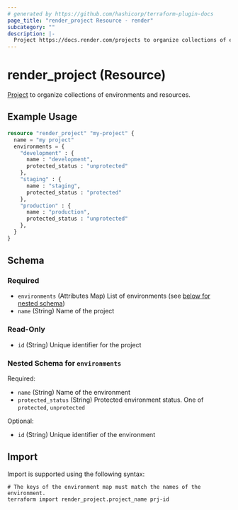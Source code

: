 ```yaml
---
# generated by https://github.com/hashicorp/terraform-plugin-docs
page_title: "render_project Resource - render"
subcategory: ""
description: |-
  Project https://docs.render.com/projects to organize collections of environments and resources.
---
```


# render_project (Resource)

[Project](https://docs.render.com/projects) to organize collections of environments and resources.

## Example Usage

```terraform
resource "render_project" "my-project" {
  name = "my project"
  environments = {
    "development" : {
      name : "development",
      protected_status : "unprotected"
    },
    "staging" : {
      name : "staging",
      protected_status : "protected"
    },
    "production" : {
      name : "production",
      protected_status : "unprotected"
    },
  }
}
```

<!-- schema generated by tfplugindocs -->
## Schema

### Required

- `environments` (Attributes Map) List of environments (see [below for nested schema](#nestedatt--environments))
- `name` (String) Name of the project

### Read-Only

- `id` (String) Unique identifier for the project

<a id="nestedatt--environments"></a>
### Nested Schema for `environments`

Required:

- `name` (String) Name of the environment
- `protected_status` (String) Protected environment status. One of `protected`, `unprotected`

Optional:

- `id` (String) Unique identifier of the environment

## Import

Import is supported using the following syntax:

```shell
# The keys of the environment map must match the names of the environment.
terraform import render_project.project_name prj-id
```
